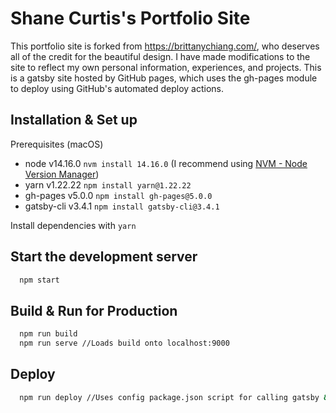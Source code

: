 
# Shane Curtis's Portfolio Site

This portfolio site is forked from https://brittanychiang.com/, who deserves all of the credit for the beautiful design. I have made modifications to the site to reflect my own personal information, experiences, and projects.
This is a gatsby site hosted by GitHub pages, which uses the gh-pages module to deploy using GitHub's automated deploy actions. 



## Installation & Set up

Prerequisites (macOS)
- node v14.16.0 `nvm install 14.16.0` (I recommend using [NVM - Node Version Manager](https://github.com/nvm-sh/nvm))
- yarn v1.22.22 `npm install yarn@1.22.22`
- gh-pages v5.0.0  `npm install gh-pages@5.0.0`
- gatsby-cli v3.4.1  `npm install gatsby-cli@3.4.1`

Install dependencies with
    ```
    yarn
    ```

## Start the development server
```zsh
  npm start
```

## Build & Run for Production
```zsh
  npm run build
  npm run serve //Loads build onto localhost:9000
```

## Deploy
```zsh
  npm run deploy //Uses config package.json script for calling gatsby & gh-pages deploy operations
```
